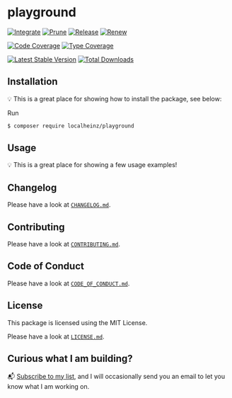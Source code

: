 # playground

[![Integrate](https://github.com/localheinz/playground/workflows/Integrate/badge.svg?branch=main)](https://github.com/localheinz/playground/actions)
[![Prune](https://github.com/localheinz/playground/workflows/Prune/badge.svg?branch=main)](https://github.com/localheinz/playground/actions)
[![Release](https://github.com/localheinz/playground/workflows/Release/badge.svg?branch=main)](https://github.com/localheinz/playground/actions)
[![Renew](https://github.com/localheinz/playground/workflows/Renew/badge.svg?branch=main)](https://github.com/localheinz/playground/actions)

[![Code Coverage](https://codecov.io/gh/localheinz/playground/branch/main/graph/badge.svg)](https://codecov.io/gh/localheinz/playground)
[![Type Coverage](https://shepherd.dev/github/localheinz/playground/coverage.svg)](https://shepherd.dev/github/localheinz/playground)

[![Latest Stable Version](https://poser.pugx.org/localheinz/playground/v/stable)](https://packagist.org/packages/localheinz/playground)
[![Total Downloads](https://poser.pugx.org/localheinz/playground/downloads)](https://packagist.org/packages/localheinz/playground)

## Installation

:bulb: This is a great place for showing how to install the package, see below:

Run

```sh
$ composer require localheinz/playground
```

## Usage

:bulb: This is a great place for showing a few usage examples!

## Changelog

Please have a look at [`CHANGELOG.md`](CHANGELOG.md).

## Contributing

Please have a look at [`CONTRIBUTING.md`](.github/CONTRIBUTING.md).

## Code of Conduct

Please have a look at [`CODE_OF_CONDUCT.md`](.github/CODE_OF_CONDUCT.md).

## License

This package is licensed using the MIT License.

Please have a look at [`LICENSE.md`](LICENSE.md).

## Curious what I am building?

:mailbox_with_mail: [Subscribe to my list](https://localheinz.com/projects/), and I will occasionally send you an email to let you know what I am working on.
